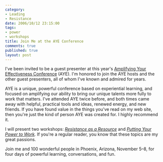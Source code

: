 ```yaml
--- 
category: 
- Leading
- Resistance
date: 2006/10/12 23:15:00
tags: 
- power
- workshops
title: Join Me at the AYE Conference
comments: true
published: true
layout: post
---
```


I've been invited to be a guest presenter at this year's <a href="http://www.ayeconference.com">Amplifying Your Effectiveness Conference</a> (AYE).  I'm honored to join the AYE hosts and the other guest presenters, all of whom I've known and admired for years.

AYE is a unique, powerful conference based on experiential learning, and focused on amplifying our ability to bring our unique talents more fully to work that matters.  I've attended AYE twice before, and both times came away with helpful, practical tools and ideas, renewed energy, and new friends.  If you have found value in the things you've read on my web site, then you're just the kind of person AYE was created for.  I highly recommend it.

I will present two workshops:  <em><a href="http://www.ayeconference.com/2006Schedule.html#S27">Resistance as a Resource</a> </em>and <em><a href="http://www.ayeconference.com/2006Schedule.html#S28">Putting Your Power to Work</a>.</em>  If you're a regular reader, you know that these topics are my great passions.

Join me and 100 wonderful people in Phoenix, Arizona, November 5–8, for four days of powerful learning, conversations, and fun.
